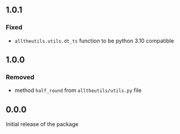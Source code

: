 ## 1.0.1

### Fixed

- `alltheutils.utils.dt_ts` function to be python 3.10 compatible

## 1.0.0

### Removed

- method `half_round` from `alltheutils/utils.py` file

## 0.0.0

Initial release of the package